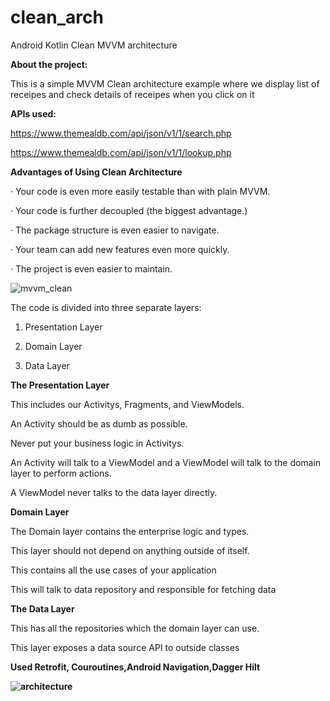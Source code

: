 # clean_arch
Android Kotlin Clean MVVM architecture

<b>About the project:</b>

This is a simple MVVM Clean architecture example where we display list of receipes and check details of receipes when you click on it

<b>APIs used:</b>

https://www.themealdb.com/api/json/v1/1/search.php

https://www.themealdb.com/api/json/v1/1/lookup.php

<b>Advantages of Using Clean Architecture</b>

· Your code is even more easily testable than with plain MVVM.

· Your code is further decoupled (the biggest advantage.)

· The package structure is even easier to navigate.

· Your team can add new features even more quickly.

· The project is even easier to maintain.


![mvvm_clean](https://github.com/prakashzobaze/clean_arch/assets/140489453/84e884eb-2cdd-4a8c-bb97-1a536d259ab5)

The code is divided into three separate layers:

1. Presentation Layer

2. Domain Layer

3. Data Layer


<b>The Presentation Layer</b>

This includes our Activitys, Fragments, and ViewModels.

 An Activity should be as dumb as possible.

 Never put your business logic in Activitys.

An Activity will talk to a ViewModel and a ViewModel will talk to the domain layer to perform actions.

 A ViewModel never talks to the data layer directly.



<b>Domain Layer</b>

The Domain layer contains the enterprise logic and types.

 This layer should not depend on anything outside of itself.

This contains all the use cases of your application


This will talk to data repository and responsible for fetching data

<b>The Data Layer</b>

This has all the repositories which the domain layer can use.

 This layer exposes a data source API to outside classes

<b>Used Retrofit, Couroutines,Android Navigation,Dagger Hilt<b>





![architecture](https://github.com/prakashzobaze/clean_arch/assets/140489453/3d0cd8bb-fc57-417d-b815-9419b66db651)

